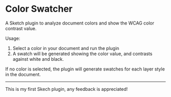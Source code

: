 # Color Swatcher

A Sketch plugin to analyze document colors and show the WCAG color contrast value. 

Usage:
1. Select a color in your document and run the plugin
2. A swatch will be generated showing the color value, and contrasts against white and black.

If no color is selected, the plugin will generate swatches for each layer style in the document. 

---
This is my first Skech plugin, any feedback is appreciated!
